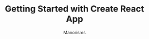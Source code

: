 ---
sections:
  - reactjs
link: 'https://www.youtube.com/watch?v=eCz3rhsDG5s'
title: 'Getting Started with Create React App'
author: Manorisms
publishedAt: 2018-01-29T00:00:00.000Z
type:
  - video
  - tutorial
topics:
  - get_started
suggestedBy:
  - andreamangano
createdAt: 2018-03-31T11:05:33.207Z
reference: aHR0cHM6Ly93d3cueW91dHViZS5jb20vd2F0Y2g_dj1lQ3ozcmhzREc1cw
slug: getting-started-with-create-react-app-by-manorisms
---
